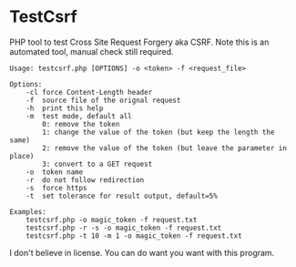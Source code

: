 # TestCsrf
PHP tool to test Cross Site Request Forgery aka CSRF.
Note this is an automated tool, manual check still required.

```
Usage: testcsrf.php [OPTIONS] -o <token> -f <request_file>

Options:
	-cl	force Content-Length header
	-f	source file of the orignal request
	-h	print this help
	-m	test mode, default all
		0: remove the token
		1: change the value of the token (but keep the length the same)
		2: remove the value of the token (but leave the parameter in place)
		3: convert to a GET request
	-o	token name
	-r	do not follow redirection
	-s	force https
	-t	set tolerance for result output, default=5%

Examples:
	testcsrf.php -o magic_token -f request.txt
	testcsrf.php -r -s -o magic_token -f request.txt
	testcsrf.php -t 10 -m 1 -o magic_token -f request.txt
```

I don't believe in license.
You can do want you want with this program.

